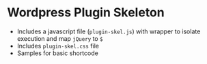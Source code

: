 # Wordpress Plugin Skeleton

- Includes a javascript file (`plugin-skel.js`) with wrapper to isolate execution and map `jQuery` to `$`
- Includes `plugin-skel.css` file
- Samples for basic shortcode

